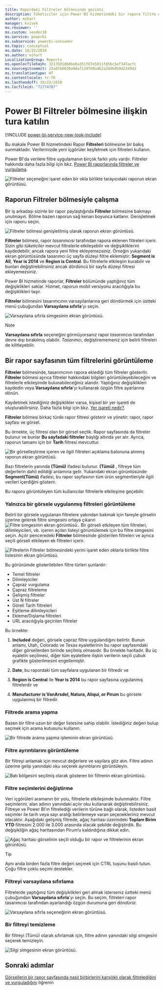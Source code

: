 ```yaml
---
title: Rapordaki Filtreler bölmesinde gezinti
description: Tüketiciler için Power BI hizmetindeki bir rapora filtre ekleme
author: mihart
manager: kvivek
ms.reviewer: ''
ms.custom: seodec18
ms.service: powerbi
ms.subservice: powerbi-consumer
ms.topic: conceptual
ms.date: 10/22/2019
ms.author: mihart
LocalizationGroup: Reports
ms.openlocfilehash: 3217691d68be6a351f87e5011fd5bc5ef347acfc
ms.sourcegitcommit: 23ad768020a9daf129f69a462a2d46d59d2349d2
ms.translationtype: HT
ms.contentlocale: tr-TR
ms.lasthandoff: 10/22/2019
ms.locfileid: "72774787"
---
```

# <a name="take-a-tour-of-the-report-filters-pane"></a>Power BI Filtreler bölmesine ilişkin tura katılın

[!INCLUDE [power-bi-service-new-look-include](../includes/power-bi-service-new-look-include.md)]

Bu makale Power BI hizmetindeki Rapor **Filtreleri** bölmesine bir bakış sunmaktadır. Verilerinizde yeni içgörüler keşfetmek için filtreleri kullanın.

Power BI'da verilere filtre uygulamanın birçok farklı yolu vardır. Filtreler hakkında daha fazla bilgi için bkz. [Power BI raporlarında filtreler ve vurgulama](../power-bi-reports-filters-and-highlighting.md).

![Filtreler seçeneğini işaret eden bir okla birlikte tarayıcıdaki raporun ekran görüntüsü.](media/end-user-report-filter/power-bi-report.png)

## <a name="working-with-the-report-filters-pane"></a>Raporun Filtreler bölmesiyle çalışma

Bir iş arkadaşı sizinle bir rapor paylaştığında **Filtreler** bölmesine bakmayı unutmayın. Bölme bazen raporun sağ kenarı boyunca katlanır. Genişletmek için raporu seçin.

![Filtreler bölmesi genişletilmiş olarak raporun ekran görüntüsü.](media/end-user-report-filter/power-bi-expand-filter-pane.png)

**Filtreler** bölmesi, rapor *tasarımcısı* tarafından rapora eklenen filtreleri içerir. Sizin gibi *tüketiciler* mevcut filtrelerle etkileşebilir ve değişikliklerini kaydedebilir, ancak rapora yeni filtre ekleyemezsiniz. Örneğin yukarıdaki ekran görüntüsünde tasarımcı üç sayfa düzeyi filtre eklemiştir: **Segment is All**, **Year is 2014** ve **Region is Central**. Bu filtrelerle etkileşim kurabilir ve bunları değiştirebilirsiniz ancak dördüncü bir sayfa düzeyi filtresi ekleyemezsiniz.

Power BI hizmetinde raporlar, **Filtreler** bölümünde yaptığınız tüm değişiklikleri saklar. Hizmet, raporun mobil versiyonu aracılığıyla bu değişiklikleri taşır. 

**Filtreler** bölmesini tasarımcının varsayılanlarına geri döndürmek için üstteki menü çubuğundan **Varsayılana sıfırla**'yı seçin.

![Varsayılana sıfırla simgesinin ekran görüntüsü.](media/end-user-report-filter/power-bi-reset-icon.png) 

> [!NOTE]
> **Varsayılana sıfırla** seçeneğini görmüyorsanız rapor *tasarımcısı* tarafından devre dışı bırakılmış olabilir. *Tasarımcı*, değiştirememeniz için belirli filtreleri de kilitleyebilir.

## <a name="view-all-the-filters-for-a-report-page"></a>Bir rapor sayfasının tüm filtrelerini görüntüleme

**Filtreler** bölmesinde, tasarımcının rapora eklediği tüm filtreler gösterilir. **Filtreler** bölmesi ayrıca filtreler hakkındaki bilgileri görüntüleyebileceğini ve filtrelerle etkileşimde bulunabileceğiniz alandır. Yaptığınız değişiklikleri kaydedin veya **Varsayılana sıfırla**’yı kullanarak özgün filtre ayarlarına dönün.

Kaydetmek istediğiniz değişiklikler varsa, kişisel bir yer işareti de oluşturabilirsiniz. Daha fazla bilgi için bkz. [Yer işareti nedir?](end-user-bookmarks.md).

**Filtreler** bölmesi birkaç türde rapor filtresi gösterir ve yönetir: rapor, rapor sayfası ve görsel.

Bu örnekte, üç filtresi olan bir görsel seçtik. Rapor sayfasında da filtreler bulunur ve bunlar **Bu sayfadaki filtreler** başlığı altında yer alır. Ayrıca, raporun tamamı için bir **Tarih** filtresi mevcuttur.

![Bir görselleştirme içeren ve ilgili filtreleri açıklama balonuna alınmış raporun ekran görüntüsü.](media/end-user-report-filter/power-bi-filters-pane.png)

Bazı filtrelerin yanında **(Tümü)** ifadesi bulunur. **(Tümü)** , filtreye tüm değerlerin dahil edildiği anlamına gelir. Yukarıdaki ekran görüntüsünde **Segment(Tümü)** ifadesi, bu rapor sayfasının tüm ürün segmentleriyle ilgili verileri içerdiğini gösterir. 

Bu raporu görüntüleyen tüm kullanıcılar filtrelerle etkileşime geçebilir.

### <a name="view-only-those-filters-applied-to-a-visual"></a>Yalnızca bir görsele uygulanmış filtreleri görüntüleme

Belirli bir görsele uygulanan filtrelere yakından bakmak için fareyle görselin üzerine gelerek filtre simgesini ortaya çıkarın ![Filtre simgesinin ekran görüntüsü.](media/end-user-report-filter/power-bi-filter-icon.png). Bir görseli etkileyen tüm filtreleri, dilimleyicileri, vb. içeren açılan listeyi görüntülemek için bu filtre simgesini seçin. Açılır penceredeki **Filtreler** bölmesinde gösterilen filtreleri ve ayrıca seçili görseli etkileyen ek filtreleri içerir.

![Filtrelerin Filtreler bölmesindeki yerini işaret eden oklarla birlikte filtre listesinin ekran görüntüsü.](media/end-user-report-filter/power-bi-hover-filters.png)

Bu görünümde gösterilebilen filtre türleri şunlardır:

- Temel filtreler
- Dilimleyiciler
- Çapraz vurgulama
- Çapraz filtreleme
- Gelişmiş filtreler
- Üst N filtreler
- Göreli Tarih filtreleri
- Eşitleme dilimleyicileri
- Ekleme/Dışlama filtreleri
- URL aracılığıyla geçirilen filtreler

Bu örnekte:
1. **Included** değeri, görsele çapraz filtre uygulandığını belirtir. Bunun anlamı, Utah, Colorado ve Texas eyaletlerinin bu rapor sayfasındaki diğer görsellerden birinde seçilmiş olmasıdır. Bu örnekte haritadır. Bu üç eyaletin seçilmesi, diğer tüm eyaletlere ilişkin verilerin seçili çubuk grafikte gösterilmesini engellemiştir.  

1. **Date**, bu rapordaki tüm sayfalara uygulanan bir filtredir ve

1. **Region is Central** ile **Year is 2014** bu rapor sayfasına uygulanmış filtrelerdir ve

4. **Manufacturer is VanArsdel, Natura, Aliqui, or Pirum** bu görsele uygulanmış bir filtredir.


### <a name="search-in-a-filter"></a>Filtrede arama yapma

Bazen bir filtre uzun bir değer listesine sahip olabilir. İstediğiniz değeri bulup seçmek için arama kutusunu kullanın.

![Bir filtrede arama yapma işleminin ekran görüntüsü.](media/end-user-report-filter/power-bi-search.png)

### <a name="display-filter-details"></a>Filtre ayrıntılarını görüntüleme

Bir filtreyi anlamak için mevcut değerlere ve sayılara göz atın.  Filtre adının üzerine gelip yanındaki oku seçerek ayrıntılarını görüntüleyin.
  
![Batı bölgesini seçilmiş olarak gösteren bir filtrenin ekran görüntüsü.](media/end-user-report-filter/power-bi-filter-expand.png)

### <a name="change-filter-selections"></a>Filtre seçimlerini değiştirme

Veri içgörüleri aramanın bir yolu, filtrelerle etkileşimde bulunmaktır. Filtre seçimlerini, alan adının yanındaki açılır oku kullanarak değiştirebilirsiniz.  Filtreye ve Power BI’ın filtrelediği verilerin türüne bağlı olarak, listeden basit seçimler ile tarih veya sayı aralığı belirlemeye varan seçenekleriniz mevcut olacaktır. Aşağıdaki gelişmiş filtrede, ağaç haritası üzerindeki **Toplam Birim YTD** filtresini 2.000 ile 3.000 arasında olacak şekilde değiştirdik. Bu değişikliğin ağaç haritasından Pirum’u kaldırdığına dikkat edin.
  
![Ağaç haritası görselinin seçili olduğu bir rapor ve filtrelerinin ekran görüntüsü.](media/end-user-report-filter/power-bi-treemap-filters.png)

> [!TIP]
> Aynı anda birden fazla filtre değeri seçmek için CTRL tuşunu basılı tutun. Çoğu filtre çoklu seçimi destekler.

### <a name="reset-filter-to-default"></a>Filtreyi varsayılana sıfırlama

Filtrelerde yaptığınız tüm değişiklikleri geri almak isterseniz üstteki menü çubuğundan **Varsayılana sıfırla**’yı seçin.  Bu seçim, filtreleri rapor tasarımcısı tarafından ayarlandığı özgün durumuna geri döndürür.

![Varsayılana sıfırla seçeneğinin ekran görüntüsü.](media/end-user-report-filter/power-bi-reset-icon.png)

### <a name="clear-a-filter"></a>Bir filtreyi temizleme

Bir filtreyi (Tümü) olarak sıfırlamak için, filtre adının yanındaki silgi simgesini seçerek temizleyin.

![Silgi simgesinin ekran görüntüsü.](media/end-user-report-filter/power-bi-eraser.png)
  
<!--  too much detail for consumers

## Types of filters: text field filters
### List mode
Ticking a checkbox either selects or deselects the value. The **All** checkbox can be used to toggle the state of all checkboxes on or off. The checkboxes represent all the available values for that field.  As you adjust the filter, the restatement updates to reflect your choices. 

![list mode filter](media/end-user-report-filter/power-bi-restatement-new.png)

Note how the restatement now says "is Mar, Apr or May".

### Advanced mode
Select **Advanced Filtering** to switch to advanced mode. Use the dropdown controls and text boxes to identify which fields to include. By choosing between **And** and **Or**, you can build complex filter expressions. Select the **Apply Filter** button when you've set the values you want.  

![advanced mode](media/end-user-report-filter/power-bi-advanced.png)

## Types of filters: numeric field filters
### List mode
If the values are finite, selecting the field name displays a list.  See **Text field filters** &gt; **List mode** above for help using checkboxes.   

### Advanced mode
If the values are infinite or represent a range, selecting the field name opens the advanced filter mode. Use the dropdown and text boxes to specify a range of values that you want to see. 

![advanced filter](media/end-user-report-filter/power-bi-dropdown-and-text.png)

By choosing between **And** and **Or**, you can build complex filter expressions. Select the **Apply Filter** button when you've set the values you want.

## Types of filters: date and time
### List mode
If the values are finite, selecting the field name displays a list.  See **Text field filters** &gt; **List mode** above for help using checkboxes.   

### Advanced mode
If the field values represent date or time, you can specify a start/end time when using Date/Time filters.  

![datetime filter](media/end-user-report-filter/pbi_date-time-filters.png)

-->

## <a name="next-steps"></a>Sonraki adımlar

[Görsellerin bir rapor sayfasında nasıl birbirlerini karşılıklı olarak filtrelediğini ve vurguladığını](end-user-interactions.md) öğrenin